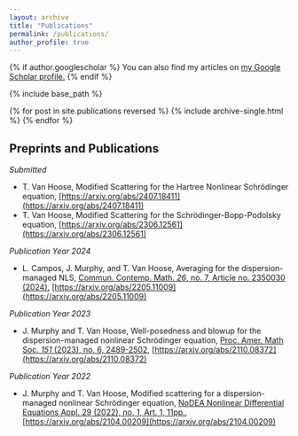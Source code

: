 ```yaml
---
layout: archive
title: "Publications"
permalink: /publications/
author_profile: true
---
```


{% if author.googlescholar %}
  You can also find my articles on <u><a href="{{author.googlescholar}}">my Google Scholar profile</a>.</u>
{% endif %}

{% include base_path %}

{% for post in site.publications reversed %}
  {% include archive-single.html %}
{% endfor %}

## Preprints and Publications

*Submitted*

- T. Van Hoose, Modified Scattering for the Hartree Nonlinear Schrödinger equation, [https://arxiv.org/abs/2407.18411](https://arxiv.org/abs/2407.18411)
- T. Van Hoose, Modified Scattering for the Schrödinger-Bopp-Podolsky equation, [https://arxiv.org/abs/2306.12561](https://arxiv.org/abs/2306.12561)

*Publication Year 2024*

- L. Campos, J. Murphy, and T. Van Hoose, Averaging for the dispersion-managed NLS, [Commun. Contemp. Math. *26*, no. 7, Article no. 2350030 (2024).](https://doi.org/10.1142/S021919972350030X) [https://arxiv.org/abs/2205.11009](https://arxiv.org/abs/2205.11009)

*Publication Year 2023*

- J. Murphy and T. Van Hoose, Well-posedness and blowup for the dispersion-managed nonlinear Schrödinger equation, [Proc. Amer. Math Soc. *151* (2023), no. 6, 2489-2502](https://doi.org/10.1090/proc/16243), [https://arxiv.org/abs/2110.08372](https://arxiv.org/abs/2110.08372)


*Publication Year 2022*

- J. Murphy and T. Van Hoose, Modified scattering for a dispersion-managed nonlinear Schrödinger equation, [NoDEA Nonlinear Differential Equations Appl. 29 (2022), no. 1, Art. 1, 11pp.](https://link.springer.com/article/10.1007/s00030-021-00731-6), [https://arxiv.org/abs/2104.00209](https://arxiv.org/abs/2104.00209)

